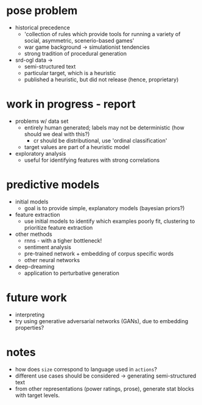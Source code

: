 # pose problem
* historical precedence
    * 'collection of rules which provide tools for running a variety of social, asymmetric, scenerio-based games'
    * war game background -> simulationist tendencies
    * strong tradition of procedural generation
* srd-ogl data ->
    * semi-structured text
    * particular target, which is a heuristic
    * published a heuristic, but did not release (hence, proprietary)

# work in progress - report
* problems w/ data set
    * entirely human generated; labels may not be deterministic (how should we deal with this?)
        * cr should be distributional, use 'ordinal classification'
    * target values are part of a heuristic model
* exploratory analysis
    * useful for identifying features with strong correlations

# predictive models
* initial models
    * goal is to provide simple, explanatory models (bayesian priors?)
* feature extraction
    * use initial models to identify which examples poorly fit, clustering to prioritize feature extraction
* other methods
    * rnns - with a tigher bottleneck!
    * sentiment analysis
    * pre-trained network + embedding of corpus specific words
    * other neural networks
* deep-dreaming
    * application to perturbative generation

# future work
* interpreting 
* try using generative adversarial networks (GANs), due to embedding properties?

# notes
* how does `size` correspond to language used in `actions`?
* different use cases should be considered -> generating semi-structured text
* from other representations (power ratings, prose), generate stat blocks with target levels.


